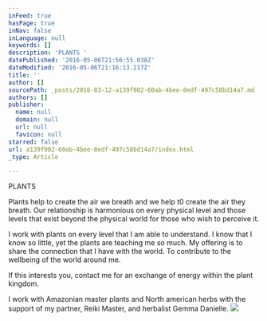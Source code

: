 ```yaml
---
inFeed: true
hasPage: true
inNav: false
inLanguage: null
keywords: []
description: 'PLANTS '
datePublished: '2016-05-06T21:56:55.038Z'
dateModified: '2016-05-06T21:16:13.217Z'
title: ''
author: []
sourcePath: _posts/2016-03-12-a139f902-60ab-4bee-8edf-497c58bd14a7.md
authors: []
publisher:
  name: null
  domain: null
  url: null
  favicon: null
starred: false
url: a139f902-60ab-4bee-8edf-497c58bd14a7/index.html
_type: Article

---
```

PLANTS 

Plants help to create the air we breath and we help t0 create the air they breath. Our relationship is harmonious on every physical level and those levels that exist beyond the physical world for those who wish to perceive it. 

I work with plants on every level that I am able to understand. I know that I know so little, yet the plants are teaching me so much. My offering is to share the connection that I have with the world. To contribute to the wellbeing of the world around me. 

If this interests you, contact me for an exchange of energy within the plant kingdom.

I work with Amazonian master plants and North american herbs with the support of my partner, Reiki Master, and herbalist Gemma Danielle. ![](https://the-grid-user-content.s3-us-west-2.amazonaws.com/bbcf790e-ccf4-4f9e-91c6-293dc40afe8f.jpg)